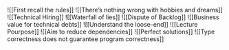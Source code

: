 ![[First recall the rules]]
![[There’s nothing wrong with hobbies and dreams]]
![[Technical Hiring]]
![[Waterfall of lies]]
![[Dispute of Backlog]]
![[Business value for technical debts]]
![[Understand the loose-end]]
![[Lecture Pourpose]]
![[Aim to reduce dependencies]]
![[Perfect solutions]]
![[Type correctness does not guarantee program correctness]]
